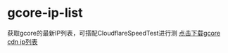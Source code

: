 # gcore-ip-list
获取gcore的最新IP列表，可搭配CloudflareSpeedTest进行测
[点击下载gcore cdn ip列表](https://bt.ccckfg.top/down/hJQU1Y0xqDJq.txt)
